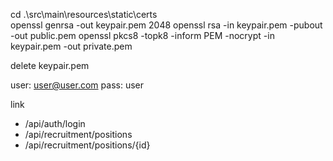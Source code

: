 cd .\src\main\resources\static\certs\
openssl genrsa -out keypair.pem 2048
openssl rsa -in keypair.pem -pubout -out public.pem
openssl pkcs8 -topk8 -inform PEM -nocrypt -in keypair.pem -out private.pem

delete keypair.pem 

user: user@user.com
pass: user

link 
- /api/auth/login
- /api/recruitment/positions
- /api/recruitment/positions/{id}
